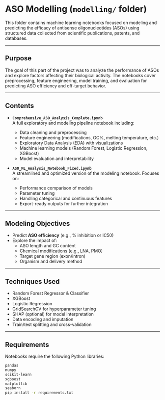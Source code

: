 # ASO Modelling (`modelling/` folder)

This folder contains machine learning notebooks focused on modeling and predicting the efficacy of antisense oligonucleotides (ASOs) using structured data collected from scientific publications, patents, and databases.

---

## Purpose

The goal of this part of the project was to analyze the performance of ASOs and explore factors affecting their biological activity. The notebooks cover preprocessing, feature engineering, model training, and evaluation for predicting ASO efficiency and off-target behavior.

---

## Contents

- **`Comprehensive_ASO_Analysis_Complete.ipynb`**  
  A full exploratory and modeling pipeline notebook including:
  - Data cleaning and preprocessing
  - Feature engineering (modifications, GC%, melting temperature, etc.)
  - Exploratory Data Analysis (EDA) with visualizations
  - Machine learning models (Random Forest, Logistic Regression, XGBoost)
  - Model evaluation and interpretability

- **`ASO_ML_Analysis_Notebook_Fixed.ipynb`**  
  A streamlined and optimized version of the modeling notebook. Focuses on:
  - Performance comparison of models
  - Parameter tuning
  - Handling categorical and continuous features
  - Export-ready outputs for further integration

---

## Modeling Objectives

- Predict **ASO efficiency** (e.g., % inhibition or IC50)
- Explore the impact of:
  - ASO length and GC content
  - Chemical modifications (e.g., LNA, PMO)
  - Target gene region (exon/intron)
  - Organism and delivery method

---

## Techniques Used

- Random Forest Regressor & Classifier
- XGBoost
- Logistic Regression
- GridSearchCV for hyperparameter tuning
- SHAP (optional) for model interpretation
- Data encoding and imputation
- Train/test splitting and cross-validation

---

## Requirements

Notebooks require the following Python libraries:

```bash
pandas
numpy
scikit-learn
xgboost
matplotlib
seaborn
pip install -r requirements.txt
```
